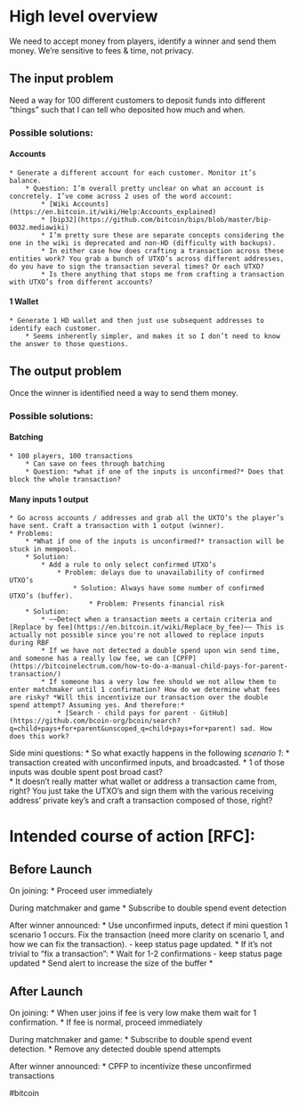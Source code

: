 # High level overview
We need to accept money from players, identify a winner and send them money. We’re sensitive to fees & time, not privacy.

## The input problem
Need a way for 100 different customers to deposit funds into different “things” such that I can tell who deposited how much and when.

### Possible solutions: 

#### Accounts
	* Generate a different account for each customer. Monitor it’s balance.
		* Question: I’m overall pretty unclear on what an account is concretely. I’ve come across 2 uses of the word account:
			* [Wiki Accounts](https://en.bitcoin.it/wiki/Help:Accounts_explained)
			* [bip32](https://github.com/bitcoin/bips/blob/master/bip-0032.mediawiki)
			* I’m pretty sure these are separate concepts considering the one in the wiki is deprecated and non-HD (difficulty with backups).
			* In either case how does crafting a transaction across these entities work? You grab a bunch of UTXO’s across different addresses, do you have to sign the transaction several times? Or each UTXO?
			* Is there anything that stops me from crafting a transaction with UTXO’s from different accounts?

#### 1 Wallet 
	* Generate 1 HD wallet and then just use subsequent addresses to identify each customer. 
		* Seems inherently simpler, and makes it so I don’t need to know the answer to those questions. 

## The output problem 
Once the winner is identified need a way to send them money. 

### Possible solutions:

#### Batching
	* 100 players, 100 transactions
		* Can save on fees through batching
		* Question: *what if one of the inputs is unconfirmed?* Does that block the whole transaction? 
		
#### Many inputs 1 output
	* Go across accounts / addresses and grab all the UXTO’s the player’s have sent. Craft a transaction with 1 output (winner). 
	* Problems:
		* *What if one of the inputs is unconfirmed?* transaction will be stuck in mempool. 
		* Solution:
			* Add a rule to only select confirmed UTXO’s
				* Problem: delays due to unavailability of confirmed UTXO’s 
					* Solution: Always have some number of confirmed UTXO’s (buffer). 
						* Problem: Presents financial risk
		* Solution:
			* ~~Detect when a transaction meets a certain criteria and [Replace by fee](https://en.bitcoin.it/wiki/Replace_by_fee)~~ This is actually not possible since you're not allowed to replace inputs during RBF
			* If we have not detected a double spend upon win send time, and someone has a really low fee, we can [CPFP](https://bitcoinelectrum.com/how-to-do-a-manual-child-pays-for-parent-transaction/)
			* If someone has a very low fee should we not allow them to enter matchmaker until 1 confirmation? How do we determine what fees are risky? *Will this incentivize our transaction over the double spend attempt? Assuming yes. And therefore:* 
				* [Search · child pays for parent · GitHub](https://github.com/bcoin-org/bcoin/search?q=child+pays+for+parent&unscoped_q=child+pays+for+parent) sad. How does this work? 

Side mini questions:
	* So what exactly happens in the following *scenario 1*:
		* transaction created with unconfirmed inputs, and broadcasted.
		* 1 of those inputs was double spent post broad cast?  
	* It doesn’t really matter what wallet or address a transaction came from, right? You just take the UTXO’s and sign them with the various receiving address’ private key’s and craft a transaction composed of those, right? 


# Intended course of action [RFC]:

## Before Launch
On joining:
	* Proceed user immediately

During matchmaker and game
	* Subscribe to double spend event detection 

After winner announced:
	* Use unconfirmed inputs, detect if mini question 1 scenario 1 occurs. Fix the transaction (need more clarity on scenario 1, and how we can fix the transaction).  - keep status page updated. 
	* If it’s not trivial to “fix a transaction”:
		* Wait for 1-2 confirmations - keep status page updated
		* Send alert to increase the size of the buffer
		* 

## After Launch 
On joining:
	* When user joins if fee is very low make them wait for 1 confirmation.
	* If fee is normal, proceed immediately

During matchmaker and game:
	* Subscribe to double spend event detection.
	* Remove any detected double spend attempts

After winner announced:
	* CPFP to incentivize these unconfirmed transactions

#bitcoin